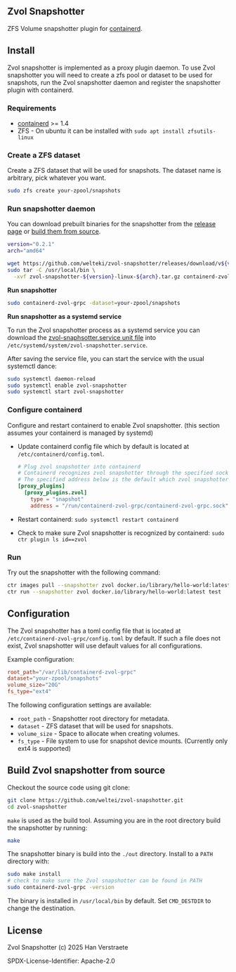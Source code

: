 ## Zvol Snapshotter

ZFS Volume snapshotter plugin for [containerd](https://github.com/containerd/containerd).

## Install

Zvol snapshotter is implemented as a proxy plugin daemon. To use Zvol snapshotter you will need to create a zfs pool or dataset to be used for snapshots, run the Zvol snapshotter daemon and register the snapshotter plugin with containerd.

### Requirements

- [containerd](https://github.com/containerd/containerd/blob/main/docs/getting-started.md) >= 1.4
- ZFS - On ubuntu it can be installed with `sudo apt install zfsutils-linux`

### Create a ZFS dataset

Create a ZFS dataset that will be used for snapshots. The dataset name is arbitrary, pick whatever you want.

```sh
sudo zfs create your-zpool/snapshots
```

### Run snapshotter daemon

You can download prebuilt binaries for the snapshotter from the [release page](https://github.com/welteki/zvol-snapshotter/releases) or [build them from source](#build-zvol-snapshotter-from-source).

```sh
version="0.2.1"
arch="amd64"

wget https://github.com/welteki/zvol-snapshotter/releases/download/v${version}/zvol-snapshotter-${version}-linux-${arch}.tar.gz
sudo tar -C /usr/local/bin \
  -xvf zvol-snapshotter-${version}-linux-${arch}.tar.gz containerd-zvol-grpc
```

**Run snapshotter**

```sh
sudo containerd-zvol-grpc -dataset=your-zpool/snapshots
```

**Run snapshotter as a systemd service**

To run the Zvol snapshotter process as a systemd service you can download the [zvol-snaphsotter.service unit file](https://github.com/welteki/zvol-snapshotter/blob/main/scripts/config/zvol-snapshotter.service) into `/etc/systemd/system/zvol-snapshotter.service`.

After saving the service file, you can start the service with the usual systemctl dance:

```sh
sudo systemctl daemon-reload
sudo systemctl enable zvol-snapshotter
sudo systemctl start zvol-snapshotter
```

### Configure containerd

Configure and restart containerd to enable Zvol snapshotter. (this section assumes your containerd is managed by systemd)

- Update containerd config file which by default is located at `/etc/containerd/config.toml`.

    ```toml
    # Plug zvol snapshotter into containerd
    # Containerd recognizes zvol snapshotter through the specified socket address.
    # The specified address below is the default which zvol snapshotter listens to.
    [proxy_plugins]
      [proxy_plugins.zvol]
        type = "snapshot"
        address = "/run/containerd-zvol-grpc/containerd-zvol-grpc.sock"
    ```
- Restart containerd: `sudo systemctl restart containerd`
- Check to make sure Zvol snapshotter is recognized by containerd: `sudo ctr plugin ls id==zvol`

### Run

Try out the snapshotter with the following command:

```sh
ctr images pull --snapshotter zvol docker.io/library/hello-world:latest
ctr run --snapshotter zvol docker.io/library/hello-world:latest test
```

## Configuration

The Zvol snapshotter has a toml config file that is located at `/etc/containerd-zvol-grpc/config.toml` by default. If such a file does not exist, Zvol snapshotter will use default values for all configurations.

Example configuration:

```toml
root_path="/var/lib/containerd-zvol-grpc"
dataset="your-zpool/snapshots"
volume_size="20G"
fs_type="ext4"
```

The following configuration settings are available:

- `root_path` - Snapshotter root directory for metadata.
- `dataset` - ZFS dataset that will be used for snapshots.
- `volume_size` - Space to allocate when creating volumes.
- `fs_type` - File system to use for snapshot device mounts. (Currently only ext4 is supported)

## Build Zvol snapshotter from source

Checkout the source code using git clone:

```sh
git clone https://github.com/weltei/zvol-snapshotter.git
cd zvol-snapshotter
```

`make` is used as the build tool. Assuming you are in the root directory build the snapshotter by running:

```sh
make
```

The snapshotter binary is build into the `./out` directory. Install to a `PATH` directory with:

```sh
sudo make install
# check to make sure the Zvol snapshotter can be found in PATH
sudo containerd-zvol-grpc -version
```

The binary is installed in `/usr/local/bin` by default. Set `CMD_DESTDIR` to change the destination.

## License

Zvol Snapshotter (c) 2025 Han Verstraete

SPDX-License-Identifier: Apache-2.0
